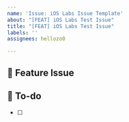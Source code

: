 ```yaml
---
name: 'Issue: iOS Labs Issue Template'
about: "[FEAT] iOS Labs Test Issue"
title: "[FEAT] iOS Labs Test Issue"
labels: ''
assignees: hellozo0

---
```


## 📌  Feature Issue
<!-- Issue에 대해 설명해주세요. -->

## 📝  To-do
<!-- 해야 할 일들을 적어주세요. -->
- [ ]
